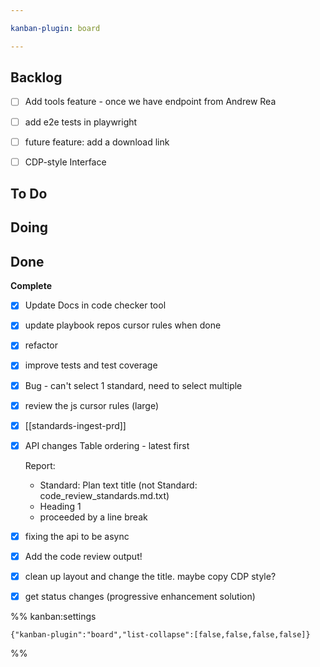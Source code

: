 ```yaml
---

kanban-plugin: board

---
```


## Backlog

- [ ] Add tools feature - once we have endpoint from Andrew Rea
- [ ] add e2e tests in playwright
- [ ] future feature: add a download link
- [ ] CDP-style Interface


## To Do



## Doing



## Done

**Complete**
- [x] Update Docs in code checker tool
- [x] update playbook repos cursor rules when done
- [x] refactor
- [x] improve tests and test coverage
- [x] Bug - can't select 1 standard, need to select multiple
- [x] review the js cursor rules (large)
- [x] [[standards-ingest-prd]]
- [x] API changes
	Table ordering - latest first
	
	Report:
	- Standard: Plan text title (not Standard: code_review_standards.md.txt)
	- Heading 1
	- proceeded by a line break
- [x] fixing the api to be async
- [x] Add the code review output!
- [x] clean up layout and change the title. maybe copy CDP style?
- [x] get status changes (progressive enhancement solution)




%% kanban:settings
```
{"kanban-plugin":"board","list-collapse":[false,false,false,false]}
```
%%